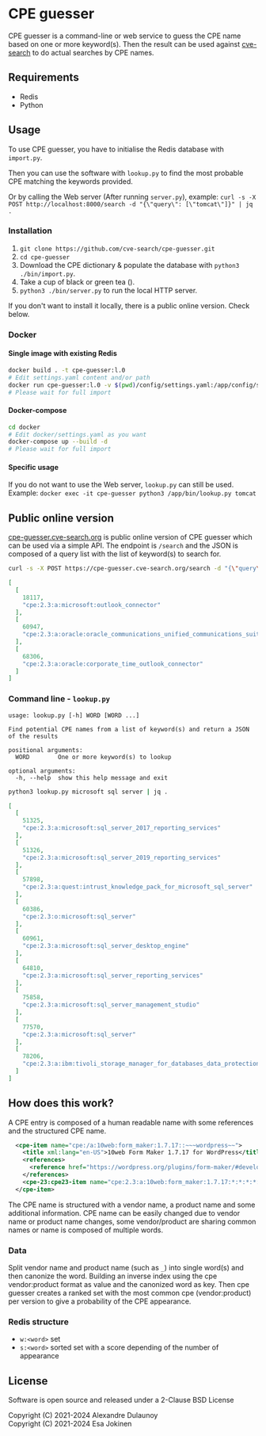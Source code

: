 # CPE guesser

CPE guesser is a command-line or web service to guess the CPE name based on one or more keyword(s).  Then the result can
be used against [cve-search](https://github.com/cve-search/cve-search) to do actual searches by CPE names.

## Requirements

- Redis
- Python

## Usage

To use CPE guesser, you have to initialise the Redis database with `import.py`.

Then you can use the software with `lookup.py` to find the most probable CPE matching the keywords provided.

Or by calling the Web server (After running `server.py`), example: `curl -s -X POST http://localhost:8000/search -d "{\"query\": [\"tomcat\"]}" | jq .`

### Installation

1. `git clone https://github.com/cve-search/cpe-guesser.git`
2. `cd cpe-guesser`
3. Download the CPE dictionary & populate the database with `python3 ./bin/import.py`.
4. Take a cup of black or green tea ().
5. `python3 ./bin/server.py` to run the local HTTP server.

If you don't want to install it locally, there is a public online version. Check below.

### Docker

#### Single image with existing Redis

```bash
docker build . -t cpe-guesser:l.0
# Edit settings.yaml content and/or path
docker run cpe-guesser:l.0 -v $(pwd)/config/settings.yaml:/app/config/settings.yaml
# Please wait for full import
```

#### Docker-compose

```bash
cd docker
# Edit docker/settings.yaml as you want
docker-compose up --build -d
# Please wait for full import
```

#### Specific usage

If you do not want to use the Web server, `lookup.py` can still be used. Example: `docker exec -it cpe-guesser python3 /app/bin/lookup.py tomcat`

## Public online version

[cpe-guesser.cve-search.org](https://cpe-guesser.cve-search.org) is public online version of CPE guesser which can be used via
a simple API. The endpoint is `/search` and the JSON is composed of a query list with the list of keyword(s) to search for.

```bash
curl -s -X POST https://cpe-guesser.cve-search.org/search -d "{\"query\": [\"outlook\", \"connector\"]}" | jq .
```

```json
[
  [
    18117,
    "cpe:2.3:a:microsoft:outlook_connector"
  ],
  [
    60947,
    "cpe:2.3:a:oracle:oracle_communications_unified_communications_suite_connector_for_microsoft_outlook"
  ],
  [
    68306,
    "cpe:2.3:a:oracle:corporate_time_outlook_connector"
  ]
]
```

### Command line - `lookup.py`

```text
usage: lookup.py [-h] WORD [WORD ...]

Find potential CPE names from a list of keyword(s) and return a JSON of the results

positional arguments:
  WORD        One or more keyword(s) to lookup

optional arguments:
  -h, --help  show this help message and exit
```

```bash
python3 lookup.py microsoft sql server | jq .
```

```json
[
  [
    51325,
    "cpe:2.3:a:microsoft:sql_server_2017_reporting_services"
  ],
  [
    51326,
    "cpe:2.3:a:microsoft:sql_server_2019_reporting_services"
  ],
  [
    57898,
    "cpe:2.3:a:quest:intrust_knowledge_pack_for_microsoft_sql_server"
  ],
  [
    60386,
    "cpe:2.3:o:microsoft:sql_server"
  ],
  [
    60961,
    "cpe:2.3:a:microsoft:sql_server_desktop_engine"
  ],
  [
    64810,
    "cpe:2.3:a:microsoft:sql_server_reporting_services"
  ],
  [
    75858,
    "cpe:2.3:a:microsoft:sql_server_management_studio"
  ],
  [
    77570,
    "cpe:2.3:a:microsoft:sql_server"
  ],
  [
    78206,
    "cpe:2.3:a:ibm:tivoli_storage_manager_for_databases_data_protection_for_microsoft_sql_server"
  ]
]
```

## How does this work?

A CPE entry is composed of a human readable name with some references and the structured CPE name.

```xml
  <cpe-item name="cpe:/a:10web:form_maker:1.7.17::~~~wordpress~~">
    <title xml:lang="en-US">10web Form Maker 1.7.17 for WordPress</title>
    <references>
      <reference href="https://wordpress.org/plugins/form-maker/#developers">Change Log</reference>
    </references>
    <cpe-23:cpe23-item name="cpe:2.3:a:10web:form_maker:1.7.17:*:*:*:*:wordpress:*:*"/>
  </cpe-item>
```

The CPE name is structured with a vendor name, a product name and some additional information.
CPE name can be easily changed due to vendor name or product name changes, some vendor/product are
sharing common names or name is composed of multiple words.

### Data

Split vendor name and product name (such as `_`) into single word(s) and then canonize the word. Building an inverse index using
the cpe vendor:product format as value and the canonized word as key.  Then cpe guesser creates a ranked set with the most common
cpe (vendor:product)  per version to give a probability of the CPE appearance.

### Redis structure

- `w:<word>` set
- `s:<word>` sorted set with a score depending of the number of appearance

## License

Software is open source and released under a 2-Clause BSD License

Copyright (C) 2021-2024 Alexandre Dulaunoy  
Copyright (C) 2021-2024 Esa Jokinen  
